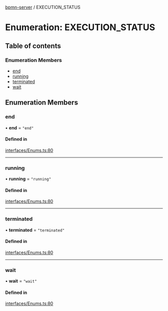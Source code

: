 [bpmn-server](../README.md) / EXECUTION\_STATUS

# Enumeration: EXECUTION\_STATUS

## Table of contents

### Enumeration Members

- [end](execution_status.md#end)
- [running](execution_status.md#running)
- [terminated](execution_status.md#terminated)
- [wait](execution_status.md#wait)

## Enumeration Members

### end

• **end** = ``"end"``

#### Defined in

[interfaces/Enums.ts:80](https://github.com/bpmnServer/bpmn-server/blob/b56411b/src/interfaces/Enums.ts#L80)

___

### running

• **running** = ``"running"``

#### Defined in

[interfaces/Enums.ts:80](https://github.com/bpmnServer/bpmn-server/blob/b56411b/src/interfaces/Enums.ts#L80)

___

### terminated

• **terminated** = ``"terminated"``

#### Defined in

[interfaces/Enums.ts:80](https://github.com/bpmnServer/bpmn-server/blob/b56411b/src/interfaces/Enums.ts#L80)

___

### wait

• **wait** = ``"wait"``

#### Defined in

[interfaces/Enums.ts:80](https://github.com/bpmnServer/bpmn-server/blob/b56411b/src/interfaces/Enums.ts#L80)
